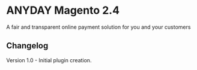 # ANYDAY Magento 2.4
A fair and transparent online payment solution for you and your customers
## Changelog
Version 1.0 - Initial plugin creation.
